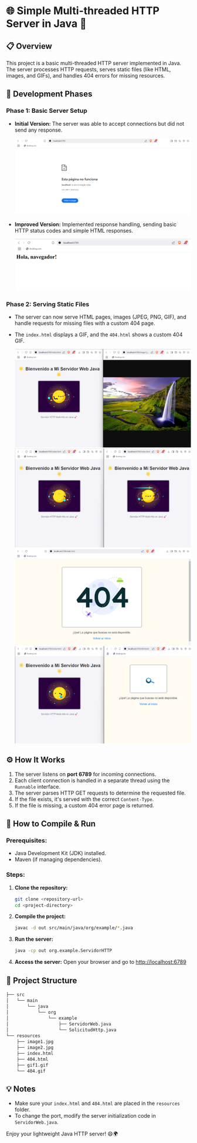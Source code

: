 # 🌐 Simple Multi-threaded HTTP Server in Java 🚀

## 📋 Overview
This project is a basic multi-threaded HTTP server implemented in Java. The server processes HTTP requests, serves static files (like HTML, images, and GIFs), and handles 404 errors for missing resources.

## 🔨 Development Phases

### **Phase 1: Basic Server Setup**
- **Initial Version:** The server was able to accept connections but did not send any response.

  ![](docs/phase1.png)

- **Improved Version:** Implemented response handling, sending basic HTTP status codes and simple HTML responses.

  ![](docs/phase12.png)

### **Phase 2: Serving Static Files**
- The server can now serve HTML pages, images (JPEG, PNG, GIF), and handle requests for missing files with a custom 404 page.
- The `index.html` displays a GIF, and the `404.html` shows a custom 404 GIF.

  ![](docs/phase21.png)
  ![](docs/phase22.png)
  ![](docs/phase23.png)
  ![](docs/phase24.png)

## ⚙️ How It Works
1. The server listens on **port 6789** for incoming connections.
2. Each client connection is handled in a separate thread using the `Runnable` interface.
3. The server parses HTTP GET requests to determine the requested file.
4. If the file exists, it's served with the correct `Content-Type`.
5. If the file is missing, a custom 404 error page is returned.

## 🚀 How to Compile & Run

### **Prerequisites:**
- Java Development Kit (JDK) installed.
- Maven (if managing dependencies).

### **Steps:**
1. **Clone the repository:**
   ```bash
   git clone <repository-url>
   cd <project-directory>
   ```

2. **Compile the project:**
   ```bash
   javac -d out src/main/java/org/example/*.java
   ```

3. **Run the server:**
   ```bash
   java -cp out org.example.ServidorHTTP
   ```

4. **Access the server:**
   Open your browser and go to [http://localhost:6789](http://localhost:6789)

## 📁 Project Structure
```
├── src
│   └── main
│       └── java
│           └── org
│               └── example
│                   ├── ServidorWeb.java
│                   └── SolicitudHttp.java
└── resources
    ├── image1.jpg
    ├── image2.jpg
    ├── index.html
    ├── 404.html
    ├── gif1.gif
    └── 404.gif

```

## 💡 Notes
- Make sure your `index.html` and `404.html` are placed in the `resources` folder.
- To change the port, modify the server initialization code in `ServidorWeb.java`.

Enjoy your lightweight Java HTTP server! 😄🌍

